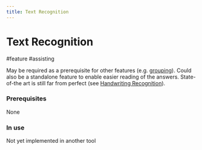 ```yaml
---
title: Text Recognition
---
```


# Text Recognition

#feature #assisting

May be required as a prerequisite for other features (e.g. [grouping](research/features/definitions/grouping.md)). Could also be a standalone feature to enable easier reading of the answers. State-of-the art is still far from perfect (see [Handwriting Recognition](research/concepts/handwriting-recognition.md)).

### Prerequisites

None

### In use

Not yet implemented in another tool
